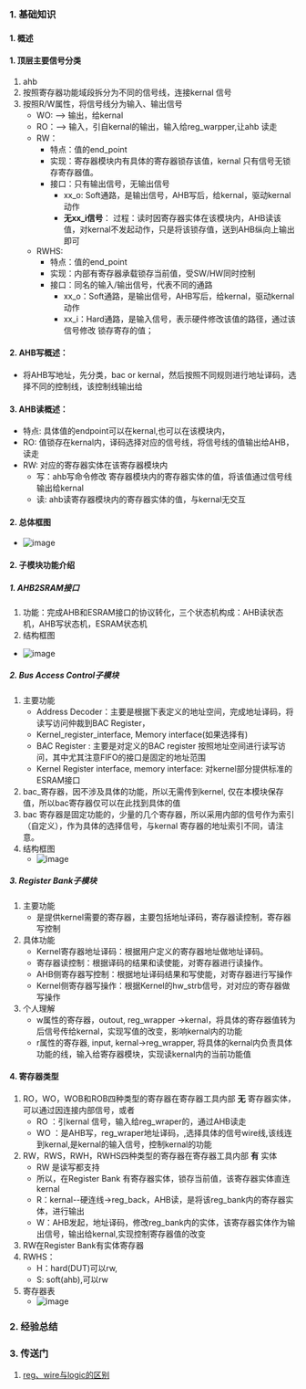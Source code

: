 ### 1. 基础知识
#### 1. 概述
#### 1. 顶层主要信号分类
1. ahb
2. 按照寄存器功能域段拆分为不同的信号线，连接kernal 信号
3. 按照R/W属性，将信号线分为输入、输出信号
   - WO: --> 输出，给kernal
   - RO：--> 输入，引自kernal的输出，输入给reg_warpper,让ahb 读走
   - RW： 
      - 特点：值的end_point
      - 实现：寄存器模块内有具体的寄存器锁存该值，kernal 只有信号无锁存寄存器值。
      - 接口：只有输出信号，无输出信号
        - xx_o: Soft通路，是输出信号，AHB写后，给kernal，驱动kernal动作
        - **无xx_i信号**： 过程：读时因寄存器实体在该模块内，AHB读该值，对kernal不发起动作，只是将该锁存值，送到AHB纵向上输出即可
   - RWHS: 
      - 特点：值的end_point
      - 实现：内部有寄存器承载锁存当前值，受SW/HW同时控制
      - 接口：同名的输入/输出信号，代表不同的通路
        - xx_o：Soft通路，是输出信号，AHB写后，给kernal，驱动kernal动作
        - xx_i：Hard通路，是输入信号，表示硬件修改该值的路径，通过该信号修改 锁存寄存的值；

#### 2. AHB写概述：
-  将AHB写地址，先分类，bac or kernal，然后按照不同规则进行地址译码，选择不同的控制线，该控制线输出给
#### 3. AHB读概述：
   - 特点: 具体值的endpoint可以在kernal,也可以在该模块内，
   - RO: 值锁存在kernal内，译码选择对应的信号线，将信号线的值输出给AHB，读走
   - RW: 对应的寄存器实体在该寄存器模块内
     - 写：ahb写命令修改 寄存器模块内的寄存器实体的值，将该值通过信号线输出给kernal
     - 读: ahb读寄存器模块内的寄存器实体的值，与kernal无交互

#### 2. 总体框图
- ![image](https://github.com/bulaqi/IC-DV.github.io/assets/55919713/b8528375-26e8-4b95-abc1-1eef717e0c84)

#### 2. 子模块功能介绍
##### 1. AHB2SRAM接口
1. 功能：完成AHB和ESRAM接口的协议转化，三个状态机构成：AHB读状态机，AHB写状态机，ESRAM状态机
2. 结构框图
- ![image](https://github.com/bulaqi/IC-DV.github.io/assets/55919713/9602c8c8-2bf2-4771-abe6-c49af617a0ae)

##### 2. Bus Access Control子模块
1. 主要功能
   - Address Decoder：主要是根据下表定义的地址空间，完成地址译码，将读写访问仲裁到BAC Register，  
   - Kernel_register_interface, Memory interface(如果选择有)
   - BAC Register : 主要是对定义的BAC register 按照地址空间进行读写访问，其中尤其注意FIFO的接口是固定的地址范围
   - Kernel Register interface, memory interface: 对kernel部分提供标准的ESRAM接口
2. bac_寄存器，因不涉及具体的功能，所以无需传到kernel, 仅在本模块保存值，所以bac寄存器仅可以在此找到具体的值
3. bac 寄存器是固定功能的，少量的几个寄存器，所以采用内部的信号作为索引（自定义），作为具体的选择信号，与kernal 寄存器的地址索引不同，请注意。
4. 结构框图
   - ![image](https://github.com/bulaqi/IC-DV.github.io/assets/55919713/e3ca9e9c-49fd-4028-bfc8-2e85e544d0c5)


##### 3. Register Bank子模块
1. 主要功能
   - 是提供kernel需要的寄存器，主要包括地址译码，寄存器读控制，寄存器写控制
2. 具体功能
   - Kernel寄存器地址译码：根据用户定义的寄存器地址做地址译码。
   - 寄存器读控制：根据译码的结果和读使能，对寄存器进行读操作。
   - AHB侧寄存器写控制：根据地址译码结果和写使能，对寄存器进行写操作
   - Kernel侧寄存器写操作：根据Kernel的hw_strb信号，对对应的寄存器做写操作
3. 个人理解
   - w属性的寄存器，outout, reg_wrapper ->kernal，将具体的寄存器值转为后信号传给kernal，实现写值的改变，影响kernal内的功能
   - r属性的寄存器, input,  kernal->reg_wrapper, 将具体的kernal内负责具体功能的线，输入给寄存器模块，实现读kernal内的当前功能值
  
#### 4. 寄存器类型

1. RO，WO，WOB和ROB四种类型的寄存器在寄存器工具内部 **无** 寄存器实体，可以通过因连接内部信号，或者
   - RO ：引kernal 信号，输入给reg_wraper的，通过AHB读走
   - WO ：是AHB写，reg_wraper地址译码，,选择具体的信号wire线,该线连到kernal,是kernal的输入信号，控制kernal的功能
2. RW，RWS，RWH，RWHS四种类型的寄存器在寄存器工具内部 **有** 实体
   - RW 是读写都支持
   - 所以，在Register Bank 有寄存器实体，锁存当前值，该寄存器实体直连kernal
   - R：kernal--硬连线->reg_back，AHB读，是将该reg_bank内的寄存器实体，进行输出
   - W：AHB发起，地址译码，修改reg_bank内的实体，该寄存器实体作为输出信号，输出给kernal,实现控制寄存器值的改变
3. RW在Register Bank有实体寄存器
4. RWHS： 
   - H：hard(DUT)可以rw, 
   - S: soft(ahb),可以rw
5. 寄存器表
   - ![image](https://github.com/bulaqi/IC-DV.github.io/assets/55919713/fa8728d3-2292-425c-b786-30597d45baa5)


### 2. 经验总结

### 3. 传送门
1. [reg、wire与logic的区别](https://blog.csdn.net/J_Hang/article/details/117450621)
